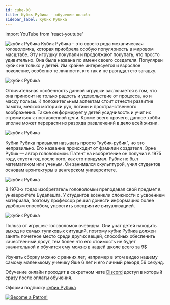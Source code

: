 ```yaml
---
id: cube-00
title: Кубик Рубика - обучение онлайн
sidebar_label: Кубик Рубика 
---
```

import YouTube from 'react-youtube'

![кубик Рубика](/img/cube/01.jpg)
Кубик Рубика – это своего рода механическая головоломка, которая приобрела особую популярность в мировом масштабе. Эту игрушку покупали и продолжают покупать, что просто удивительно. Она была названа по имени своего создателя. Популярен кубик не только у детей. Им крайне интересуется и взрослое поколение, особенно те личности, кто так и не разгадал его загадку.

![кубик Рубика](/img/cube/02.jpg)

Отличительная особенность данной игрушки заключается в том, что она приносит не только радость и удовольствие от процесса, но и массу пользы. К положительным аспектам стоит отнести развитие памяти, мелкой моторики рук, логики и пространственного воображения. Также он формирует у детей усидчивость и учит их стремиться к поставленной цели. Кроме всего прочего, данное хобби вполне может перерасти из разряда развлечений в дело всей жизни. 

![кубик Рубика](/img/cube/03.jpg)

Кубик Рубика привыкли называть просто "кубик-рубик", но это неправильно. Его название происходит от фамилии создателя.
Эрне Рубик — автор головоломки. Патент на изобретение он получил в 1975 году, спустя год после того, как его придумал. Рубик не был математиком или ученым. Он занимался скульптурой, учил студентов основам архитектуры в венгерском университете.

![кубик Рубика](/img/cube/04.jpg)

В 1970-х годах изобретатель головоломки преподавал свой предмет в университете Будапешта. У студентов возникли сложности с усвоением материала, поэтому профессор решил донести информацию более удобным способом, упростить восприятие визуализацией.

![кубик Рубика](/img/cube/05.jpg)

Польза от игрушек-головоломок очевидна. Они учат детей находить выход из самых тупиковых ситуаций, поэтому кубик Рубика должен занять почетное место среди других вещей, способных обеспечить качественный досуг, тем более что его стоимость не будет значительной и обучится ему можно в нашей школе всего за 9$

Изучать сборку можно с ранних лет, например в этом видео нашему самому маленькому ученику Яше 6 лет и его личный рекорд 56 секунд.

<YouTube videoId="cewJEmtwchw" />

Обучение онлайн проходит в секретном чате [Discord](https://discord.gg/6GDAfXn) доступ в который сразу после оплаты обучения.


Оформи подписку [кубик Рубика](https://www.patreon.com/javascriptcamp)

[![Become a Patron!](/img/cube/купить$.jpg)](https://www.patreon.com/javascriptcamp)

